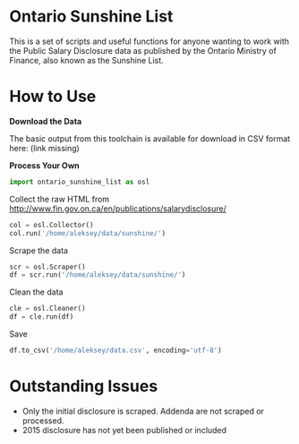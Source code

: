 # Ontario Sunshine List

This is a set of scripts and useful functions for anyone wanting to work with the Public Salary Disclosure data as published by the Ontario Ministry of Finance, also known as the Sunshine List.

# How to Use

**Download the Data**

The basic output from this toolchain is available for download in CSV format here: (link missing)

**Process Your Own**

```python
import ontario_sunshine_list as osl
```
Collect the raw HTML from http://www.fin.gov.on.ca/en/publications/salarydisclosure/  
```python
col = osl.Collector()
col.run('/home/aleksey/data/sunshine/')
```
Scrape the data  
```python
scr = osl.Scraper()
df = scr.run('/home/aleksey/data/sunshine/')
```
Clean the data  
```python
cle = osl.Cleaner()
df = cle.run(df)
```
Save  
```python
df.to_csv('/home/aleksey/data.csv', encoding='utf-8')
```

# Outstanding Issues

* Only the initial disclosure is scraped. Addenda are not scraped or processed.
* 2015 disclosure has not yet been published or included
